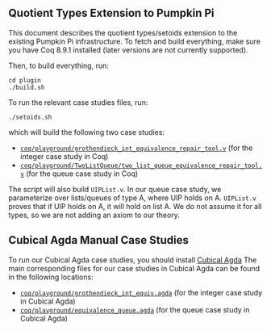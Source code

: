 ## Quotient Types Extension to Pumpkin Pi
This document describes the quotient types/setoids extension to the existing Pumpkin Pi infrastructure.
To fetch and build everything, make sure you have Coq 8.9.1 installed (later versions are not currently supported).

Then, to build everything, run:
```
cd plugin
./build.sh
```

To run the relevant case studies files, run:
```
./setoids.sh
```

which will build the following two case studies:
- [`coq/playground/grothendieck_int_equivalence_repair_tool.v`](coq/playground/grothendieck_int_equivalence_repair_tool.v) (for the integer case study in Coq)
- [`coq/playground/TwoListQueue/two_list_queue_equivalence_repair_tool.v`](coq/playground/TwoListQueue/two_list_queue_equivalence_repair_tool.v) (for the queue case study in Coq)

The script will also build `UIPList.v`. 
In our queue case study, we parameterize over lists/queues of type A, where UIP holds on A. `UIPList.v` proves that if UIP holds on A, it will hold on list A. 
We do not assume it for all types, so we are not adding an axiom to our theory. 

## Cubical Agda Manual Case Studies
To run our Cubical Agda case studies, you should install [Cubical Agda](https://github.com/agda/cubical)
The main corresponding files for our case studies in Cubical Agda can be found in the following locations:
- [`coq/playground/grothendieck_int_equiv.agda`](coq/playground/grothendieck_int_equiv.agda) (for the integer case study in Cubical Agda)
- [`coq/playground/equivalence_queue.agda`](coq/playground/equivalence_queue.agda) (for the queue case study in Cubical Agda)
